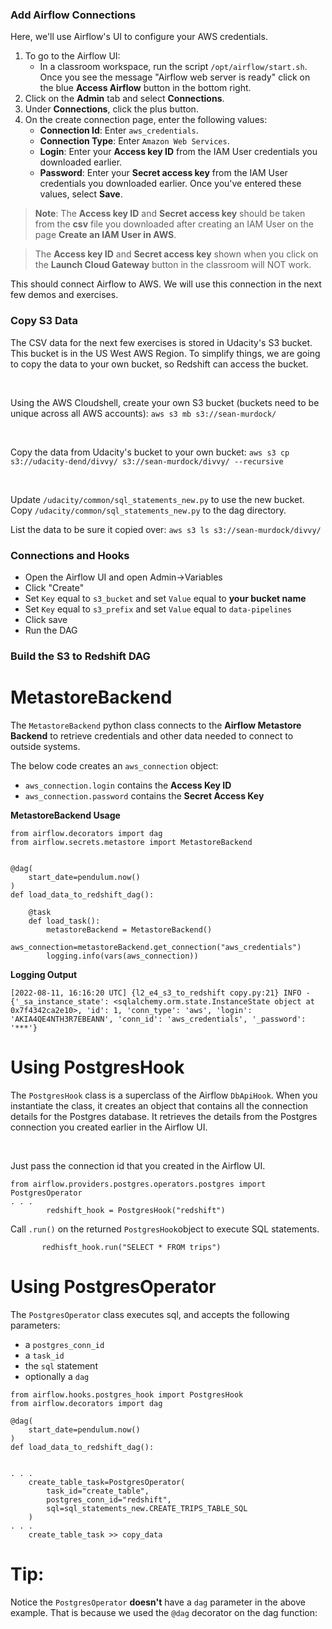 ### Add Airflow Connections

Here, we'll use Airflow's UI to configure your AWS credentials.

1. To go to the Airflow UI:
   * In a classroom workspace, run the script `/opt/airflow/start.sh`. Once you see the message "Airflow web server is ready" click on the blue **Access Airflow** button in the bottom right.
2. Click on the **Admin** tab and select **Connections**.
3. Under **Connections**, click the plus button.
4. On the create connection page, enter the following values:
   * **Connection Id**: Enter `aws_credentials`.
   * **Connection Type**: Enter `Amazon Web Services`.
   * **Login**: Enter your **Access key ID** from the IAM User credentials you downloaded earlier.
   * **Password**: Enter your **Secret access key** from the IAM User credentials you downloaded earlier.
   Once you've entered these values, select **Save**.

> **Note**: The **Access key ID** and **Secret access key** should be taken from the **csv** file you downloaded after creating an IAM User on the page **Create an IAM User in AWS**.
>


> The **Access key ID** and **Secret access key** shown when you click on the **Launch Cloud Gateway** button in the classroom will NOT work.
>

This should connect Airflow to AWS. We will use this connection in the next few demos and exercises.

### Copy S3 Data

The CSV data for the next few exercises is stored in Udacity's S3 bucket. This bucket is in the US West AWS Region. To simplify things, we are going to copy the data to your own bucket, so Redshift can access the bucket.

<br data-md>

Using the AWS Cloudshell, create your own S3 bucket (buckets need to be unique across all AWS accounts): `aws s3 mb s3://sean-murdock/`

<br data-md>

Copy the data from Udacity's bucket to your own bucket: `aws s3 cp s3://udacity-dend/divvy/ s3://sean-murdock/divvy/ --recursive`

<br data-md>

Update  `/udacity/common/sql_statements_new.py` to use the new bucket. Copy `/udacity/common/sql_statements_new.py` to the dag directory.

List the data to be sure it copied over: `aws s3 ls s3://sean-murdock/divvy/`

### Connections and Hooks

* Open the Airflow UI and open Admin->Variables
* Click "Create"
* Set `Key` equal to `s3_bucket` and set `Value` equal to **your bucket name**
* Set `Key` equal to `s3_prefix` and set `Value` equal to `data-pipelines`
* Click save
* Run the DAG

### Build the S3 to Redshift DAG

# MetastoreBackend

The `MetastoreBackend` python class connects to the **Airflow Metastore Backend** to retrieve credentials and other data needed to connect to outside systems.

The below code creates an `aws_connection` object:

* `aws_connection.login` contains the **Access Key ID**
* `aws_connection.password` contains the **Secret Access Key**

**MetastoreBackend Usage**

```
from airflow.decorators import dag
from airflow.secrets.metastore import MetastoreBackend


@dag(
    start_date=pendulum.now()
)
def load_data_to_redshift_dag():

    @task
    def load_task():
        metastoreBackend = MetastoreBackend()
        aws_connection=metastoreBackend.get_connection("aws_credentials")
        logging.info(vars(aws_connection))

```

**Logging Output**

```
[2022-08-11, 16:16:20 UTC] {l2_e4_s3_to_redshift copy.py:21} INFO - {'_sa_instance_state': <sqlalchemy.orm.state.InstanceState object at 0x7f4342ca2e10>, 'id': 1, 'conn_type': 'aws', 'login': 'AKIA4QE4NTH3R7EBEANN', 'conn_id': 'aws_credentials', '_password': '***'}

```

# Using PostgresHook

The `PostgresHook` class is a superclass of the Airflow `DbApiHook`. When you instantiate the class, it creates an object that contains all the connection details for the Postgres database. It retrieves the details from the Postgres connection you created earlier in the Airflow UI.

<br data-md>

Just pass the connection id that you created in the Airflow UI.

```undefined
from airflow.providers.postgres.operators.postgres import PostgresOperator
. . .
        redshift_hook = PostgresHook("redshift")

```

Call `.run()` on the returned `PostgresHook`object to execute SQL statements.

```
       redhisft_hook.run("SELECT * FROM trips")
```

# Using PostgresOperator

The `PostgresOperator` class executes sql, and accepts the following parameters:

* a `postgres_conn_id`
* a `task_id`
* the `sql` statement
* optionally a `dag`

```undefined
from airflow.hooks.postgres_hook import PostgresHook
from airflow.decorators import dag

@dag(
    start_date=pendulum.now()
)
def load_data_to_redshift_dag():


. . .
    create_table_task=PostgresOperator(
        task_id="create_table",
        postgres_conn_id="redshift",
        sql=sql_statements_new.CREATE_TRIPS_TABLE_SQL
    )
. . .
    create_table_task >> copy_data

```

# Tip:

Notice the `PostgresOperator` **doesn't** have a `dag` parameter in the above example. That is because we used the `@dag` decorator on the dag function: